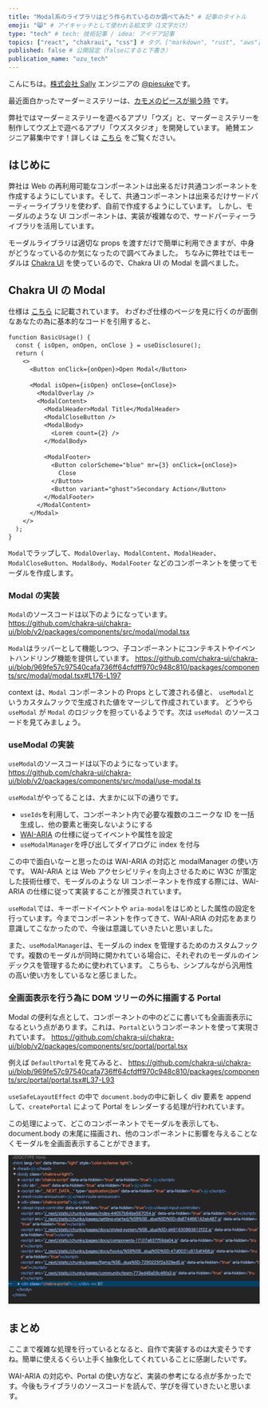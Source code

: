 ```yaml
---
title: "Modal系のライブラリはどう作られているのか調べてみた" # 記事のタイトル
emoji: "😸" # アイキャッチとして使われる絵文字（1文字だけ）
type: "tech" # tech: 技術記事 / idea: アイデア記事
topics: ["react", "chakraui", "css"] # タグ。["markdown", "rust", "aws"]のように指定する
published: false # 公開設定（falseにすると下書き）
publication_name: "uzu_tech"
---
```


こんにちは。[株式会社 Sally](https://sally-inc.jp/) エンジニアの [@piesuke](https://x.com/piesuke27)です。

最近面白かったマーダーミステリーは、[カモメのピースが揃う時](https://mdms.jp/scenarios/2909) です。

弊社ではマーダーミステリーを遊べるアプリ「ウズ」と、マーダーミステリーを制作してウズ上で遊べるアプリ「ウズスタジオ」を開発しています。
絶賛エンジニア募集中です！詳しくは [こちら](https://sally-inc.super.site/) をご覧ください。

## はじめに

弊社は Web の再利用可能なコンポーネントは出来るだけ共通コンポーネントを作成するようにしています。そして、共通コンポーネントは出来るだけサードパーティーライブラリを使わず、自前で作成するようにしています。
しかし、モーダルのような UI コンポーネントは、実装が複雑なので、サードパーティーライブラリを活用しています。

モーダルライブラリは適切な props を渡すだけで簡単に利用できますが、中身がどうなっているのか気になったので調べてみました。
ちなみに弊社ではモーダルは [Chakra UI](https://chakra-ui.com/) を使っているので、Chakra UI の Modal を調べました。

## Chakra UI の Modal

仕様は [こちら](https://v2.chakra-ui.com/docs/components/modal) に記載されています。
わざわざ仕様のページを見に行くのが面倒なあなたの為に基本的なコードを引用すると、

```tsx
function BasicUsage() {
  const { isOpen, onOpen, onClose } = useDisclosure();
  return (
    <>
      <Button onClick={onOpen}>Open Modal</Button>

      <Modal isOpen={isOpen} onClose={onClose}>
        <ModalOverlay />
        <ModalContent>
          <ModalHeader>Modal Title</ModalHeader>
          <ModalCloseButton />
          <ModalBody>
            <Lorem count={2} />
          </ModalBody>

          <ModalFooter>
            <Button colorScheme="blue" mr={3} onClick={onClose}>
              Close
            </Button>
            <Button variant="ghost">Secondary Action</Button>
          </ModalFooter>
        </ModalContent>
      </Modal>
    </>
  );
}
```

`Modal`でラップして、`ModalOverlay`、`ModalContent`、`ModalHeader`、`ModalCloseButton`、`ModalBody`、`ModalFooter` などのコンポーネントを使ってモーダルを作成します。

### Modal の実装

`Modal`のソースコードは以下のようになっています。
https://github.com/chakra-ui/chakra-ui/blob/v2/packages/components/src/modal/modal.tsx

`Modal`はラッパーとして機能しつつ、子コンポーネントにコンテキストやイベントハンドリング機能を提供しています。
https://github.com/chakra-ui/chakra-ui/blob/969fe57c97540cafa736ff64cfdff970c948c810/packages/components/src/modal/modal.tsx#L176-L197

context は、`Modal` コンポーネントの Props として渡される値と、 `useModal`というカスタムフックで生成された値をマージして作成されています。
どうやら `useModal` が `Modal` のロジックを担っているようです。次は `useModal` のソースコードを見てみましょう。

### useModal の実装

`useModal`のソースコードは以下のようになっています。
https://github.com/chakra-ui/chakra-ui/blob/v2/packages/components/src/modal/use-modal.ts

`useModal`がやってることは、大まかに以下の通りです。

- `useIds`を利用して、コンポーネント内で必要な複数のユニークな ID を一括生成し、他の要素と衝突しないようにする
- [WAI-ARIA](https://www.w3.org/WAI/ARIA/apg/patterns/dialog-modal/) の仕様に従ってイベントや属性を設定
- `useModalManager`を呼び出してダイアログに index を付与

この中で面白いなーと思ったのは WAI-ARIA の対応と modalManager の使い方です。
WAI-ARIA とは Web アクセシビリティを向上させるために W3C が策定した技術仕様で、モーダルのような UI コンポーネントを作成する際には、WAI-ARIA の仕様に従って実装することが推奨されています。

`useModal`では、キーボードイベントや `aria-modal`をはじめとした属性の設定を行っています。今までコンポーネントを作ってきて、WAI-ARIA の対応をあまり意識してこなかったので、今後は意識していきたいと思いました。

また、`useModalManager`は、モーダルの index を管理するためのカスタムフックです。複数のモーダルが同時に開かれている場合に、それぞれのモーダルのインデックスを管理するために使われています。
こちらも、シンプルながら汎用性の高い使い方をしているなと感じました。

### 全画面表示を行う為に DOM ツリーの外に描画する Portal

Modal の便利な点として、コンポーネントの中のどこに書いても全画面表示になるという点があります。これは、`Portal`というコンポーネントを使って実現されています。
https://github.com/chakra-ui/chakra-ui/blob/v2/packages/components/src/portal/portal.tsx

例えば `DefaultPortal`を見てみると、
https://github.com/chakra-ui/chakra-ui/blob/969fe57c97540cafa736ff64cfdff970c948c810/packages/components/src/portal/portal.tsx#L37-L93

`useSafeLayoutEffect` の中で `document.body`の中に新しく div 要素を append して、`createPortal` によって Portal をレンダーする処理が行われています。

この処理によって、どこのコンポーネントでモーダルを表示しても、document.body の末尾に描画され、他のコンポーネントに影響を与えることなくモーダルを全画面表示することができます。

![](/images/portal.png)

## まとめ

ここまで複雑な処理を行っているとなると、自作で実装するのは大変そうですね。簡単に使えるくらい上手く抽象化してくれていることに感謝したいです。

WAI-ARIA の対応や、Portal の使い方など、実装の参考になる点が多かったです。今後もライブラリのソースコードを読んで、学びを得ていきたいと思います。
